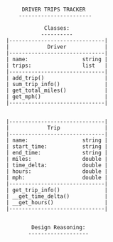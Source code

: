              DRIVER TRIPS TRACKER
            -----------------------

                    Classes:
                   ----------
        |------------------------------|
        |            Driver            |
        |------------------------------|
        | name:                 string |
        | trips:                list   |
        |------------------------------|
        | add_trip()                   |
        | sum_trip_info()              |
        | get_total_miles()            |
        | get_mph()                    |
        |------------------------------|


        |------------------------------|
        |            Trip              |
        |------------------------------|
        | name:                 string |
        | start_time:           string |
        | end_time:             string |
        | miles:                double |
        | time_delta:           double |
        | hours:                double |
        | mph:                  double |
        |------------------------------|
        | get_trip_info()              |
        | __get_time_delta()           |
        | __get_hours()                |
        |------------------------------|
        
        
                Design Reasoning:
               -------------------
               
        
